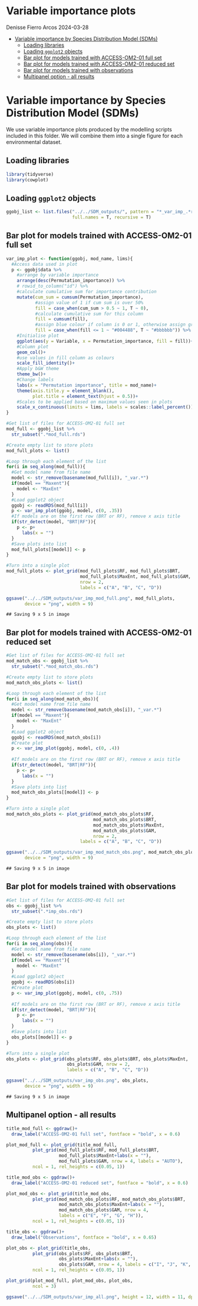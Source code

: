 Variable importance plots
================
Denisse Fierro Arcos
2024-03-28

- <a href="#variable-importance-by-species-distribution-model-sdms"
  id="toc-variable-importance-by-species-distribution-model-sdms">Variable
  importance by Species Distribution Model (SDMs)</a>
  - <a href="#loading-libraries" id="toc-loading-libraries">Loading
    libraries</a>
  - <a href="#loading-ggplot2-objects"
    id="toc-loading-ggplot2-objects">Loading <code>ggplot2</code>
    objects</a>
  - <a href="#bar-plot-for-models-trained-with-access-om2-01-full-set"
    id="toc-bar-plot-for-models-trained-with-access-om2-01-full-set">Bar
    plot for models trained with ACCESS-OM2-01 full set</a>
  - <a href="#bar-plot-for-models-trained-with-access-om2-01-reduced-set"
    id="toc-bar-plot-for-models-trained-with-access-om2-01-reduced-set">Bar
    plot for models trained with ACCESS-OM2-01 reduced set</a>
  - <a href="#bar-plot-for-models-trained-with-observations"
    id="toc-bar-plot-for-models-trained-with-observations">Bar plot for
    models trained with observations</a>
  - <a href="#multipanel-option---all-results"
    id="toc-multipanel-option---all-results">Multipanel option - all
    results</a>

# Variable importance by Species Distribution Model (SDMs)

We use variable importance plots produced by the modelling scripts
included in this folder. We will combine them into a single figure for
each environmental dataset.

## Loading libraries

``` r
library(tidyverse)
library(cowplot)
```

## Loading `ggplot2` objects

``` r
ggobj_list <- list.files("../../SDM_outputs/", pattern = "*_var_imp_.*rds", 
                         full.names = T, recursive = T)
```

## Bar plot for models trained with ACCESS-OM2-01 full set

``` r
var_imp_plot <- function(ggobj, mod_name, lims){
  #Access data used in plot
  p <- ggobj$data %>% 
    #arrange by variable importance
    arrange(desc(Permutation_importance)) %>% 
    # rowid_to_column("id") %>% 
    #calculate cumulative sum for importance contribution
    mutate(cum_sum = cumsum(Permutation_importance),
           #assign value of 1 if cum sum is over 50%
           fill = case_when(cum_sum > 0.5 ~ 1, T ~ 0),
           #calculate cumulative sum for this column
           fill = cumsum(fill),
           #assign blue colour if column is 0 or 1, otherwise assign grey
           fill = case_when(fill <= 1 ~ "#004488", T ~ "#bbbbbb")) %>% 
    #Initialise plot
    ggplot(aes(y = Variable, x = Permutation_importance, fill = fill))+
    #Column plot
    geom_col()+
    #use values in fill column as colours
    scale_fill_identity()+
    #Apply b&W theme
    theme_bw()+
    #Change labels
    labs(x = "Permutation importance", title = mod_name)+
    theme(axis.title.y = element_blank(), 
          plot.title = element_text(hjust = 0.5))+
    #Scales to be applied based on maximum values seen in plots
    scale_x_continuous(limits = lims, labels = scales::label_percent())
}
```

``` r
#Get list of files for ACCESS-OM2-01 full set
mod_full <- ggobj_list %>% 
  str_subset(".*mod_full.rds")

#Create empty list to store plots
mod_full_plots <- list()

#Loop through each element of the list
for(i in seq_along(mod_full)){
  #Get model name from file name
  model <- str_remove(basename(mod_full[i]), "_var.*")
  if(model == "Maxent"){
    model <- "MaxEnt"
  }
  #Load ggplot2 object
  ggobj <- readRDS(mod_full[i])
  p <- var_imp_plot(ggobj, model, c(0, .35))
  #If models are on the first row (BRT or RF), remove x axis title
  if(str_detect(model, "BRT|RF")){
    p <- p+
      labs(x = "")
  }
  #Save plots into list
  mod_full_plots[[model]] <- p
}

#Turn into a single plot
mod_full_plots <- plot_grid(mod_full_plots$RF, mod_full_plots$BRT,
                            mod_full_plots$MaxEnt, mod_full_plots$GAM,
                            nrow = 2,
                            labels = c("A", "B", "C", "D"))

ggsave("../../SDM_outputs/var_imp_mod_full.png", mod_full_plots,
       device = "png", width = 9)
```

    ## Saving 9 x 5 in image

## Bar plot for models trained with ACCESS-OM2-01 reduced set

``` r
#Get list of files for ACCESS-OM2-01 full set
mod_match_obs <- ggobj_list %>% 
  str_subset(".*mod_match_obs.rds")

#Create empty list to store plots
mod_match_obs_plots <- list()

#Loop through each element of the list
for(i in seq_along(mod_match_obs)){
  #Get model name from file name
  model <- str_remove(basename(mod_match_obs[i]), "_var.*")
  if(model == "Maxent"){
    model <- "MaxEnt"
  }
  #Load ggplot2 object
  ggobj <- readRDS(mod_match_obs[i])
  #Create plot
  p <- var_imp_plot(ggobj, model, c(0, .4))
  
  #If models are on the first row (BRT or RF), remove x axis title
  if(str_detect(model, "BRT|RF")){
    p <- p+
      labs(x = "")
  }
  #Save plots into list
  mod_match_obs_plots[[model]] <- p
}

#Turn into a single plot
mod_match_obs_plots <- plot_grid(mod_match_obs_plots$RF,
                                 mod_match_obs_plots$BRT,
                                 mod_match_obs_plots$MaxEnt,
                                 mod_match_obs_plots$GAM,
                                 nrow = 2,
                            labels = c("A", "B", "C", "D"))

ggsave("../../SDM_outputs/var_imp_mod_match_obs.png", mod_match_obs_plots,
       device = "png", width = 9)
```

    ## Saving 9 x 5 in image

## Bar plot for models trained with observations

``` r
#Get list of files for ACCESS-OM2-01 full set
obs <- ggobj_list %>% 
  str_subset(".*imp_obs.rds")

#Create empty list to store plots
obs_plots <- list()

#Loop through each element of the list
for(i in seq_along(obs)){
  #Get model name from file name
  model <- str_remove(basename(obs[i]), "_var.*")
  if(model == "Maxent"){
    model <- "MaxEnt"
  }
  #Load ggplot2 object
  ggobj <- readRDS(obs[i])
  #Create plot
  p <- var_imp_plot(ggobj, model, c(0, .75))
  
  #If models are on the first row (BRT or RF), remove x axis title
  if(str_detect(model, "BRT|RF")){
    p <- p+
      labs(x = "")
  }
  #Save plots into list
  obs_plots[[model]] <- p
}

#Turn into a single plot
obs_plots <- plot_grid(obs_plots$RF, obs_plots$BRT, obs_plots$MaxEnt, 
                       obs_plots$GAM, nrow = 2, 
                       labels = c("A", "B", "C", "D"))

ggsave("../../SDM_outputs/var_imp_obs.png", obs_plots, 
       device = "png", width = 9)
```

    ## Saving 9 x 5 in image

## Multipanel option - all results

``` r
title_mod_full <- ggdraw()+
  draw_label("ACCESS-OM2-01 full set", fontface = "bold", x = 0.6)

plot_mod_full <- plot_grid(title_mod_full, 
          plot_grid(mod_full_plots$RF, mod_full_plots$BRT, 
                    mod_full_plots$MaxEnt+labs(x = ""),
                    mod_full_plots$GAM, nrow = 4, labels = "AUTO"),
          ncol = 1, rel_heights = c(0.05, 1))

title_mod_obs <- ggdraw()+
  draw_label("ACCESS-OM2-01 reduced set", fontface = "bold", x = 0.6)

plot_mod_obs <- plot_grid(title_mod_obs, 
          plot_grid(mod_match_obs_plots$RF, mod_match_obs_plots$BRT, 
                    mod_match_obs_plots$MaxEnt+labs(x = ""),
                    mod_match_obs_plots$GAM, nrow = 4, 
                    labels = c("E", "F", "G", "H")),
          ncol = 1, rel_heights = c(0.05, 1))

title_obs <- ggdraw()+
  draw_label("Observations", fontface = "bold", x = 0.65)

plot_obs <- plot_grid(title_obs, 
          plot_grid(obs_plots$RF, obs_plots$BRT, 
                    obs_plots$MaxEnt+labs(x = ""),
                    obs_plots$GAM, nrow = 4, labels = c("I", "J", "K", "L")),
          ncol = 1, rel_heights = c(0.05, 1))

plot_grid(plot_mod_full, plot_mod_obs, plot_obs,
          ncol = 3)

ggsave("../../SDM_outputs/var_imp_all.png", height = 12, width = 11, dpi = 320)
```
